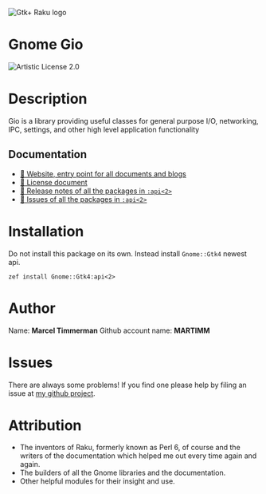 ![Gtk+ Raku logo][logo]

# Gnome Gio

![Artistic License 2.0][license-svg]


# Description

Gio is a library providing useful classes for general purpose I/O, networking, IPC, settings, and other high level application functionality

## Documentation
* [ 🔗 Website, entry point for all documents and blogs](https://martimm.github.io/)
* [ 🔗 License document][license-lnk]
* [ 🔗 Release notes of all the packages in `:api<2>`][changes]
* [ 🔗 Issues of all the packages in `:api<2>`][issues]


# Installation
Do not install this package on its own. Instead install `Gnome::Gtk4` newest api.

`zef install Gnome::Gtk4:api<2>`


# Author

Name: **Marcel Timmerman**
Github account name: **MARTIMM**


# Issues

There are always some problems! If you find one please help by filing an issue at [my github project][issues].


# Attribution

* The inventors of Raku, formerly known as Perl 6, of course and the writers of the documentation which helped me out every time again and again.
* The builders of all the Gnome libraries and the documentation.
* Other helpful modules for their insight and use.


[//]: # (---- [refs] ----------------------------------------------------------)
[changes]: https://github.com/MARTIMM/gnome-source-skim-tool/blob/main/CHANGES.md
[issues]:  https://github.com/MARTIMM/gnome-source-skim-tool/issues

[Zlogo]:   https://github.com/MARTIMM/martimm.github.io/blob/main/label/gtk-raku.png
[Ylogo]:    https://martimm.github.io/content-docs/images/gtk-raku.png
[logo]:   https://martimm.github.io/gnome-gtk3/content-docs/images/gtk-perl6.png
[license-svg]:  https://martimm.github.io/label/License-label.svg
[license-lnk]:  https://www.perlfoundation.org/artistic_license_2_0



[//]: # (https://nbviewer.jupyter.org/github/MARTIMM/gtk-v3/blob/master/doc/GObject.pdf)
[//]: # (Pod documentation rendered with)
[//]: # (pod-render.pl6 --pdf --g=MARTIMM/gtk-v3 lib)
